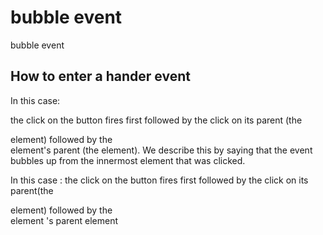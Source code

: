 
# bubble event
bubble event

## How to enter a hander event 

In this case:

the click on the button fires first
followed by the click on its parent (the <div> element)
followed by the <div> element's parent (the <body> element).
We describe this by saying that the event bubbles up from the innermost element that was clicked.

In this case :
the click on the button fires first 
followed by the click on its parent(the <div> element)
followed by the <div> element 's parent <body> element

